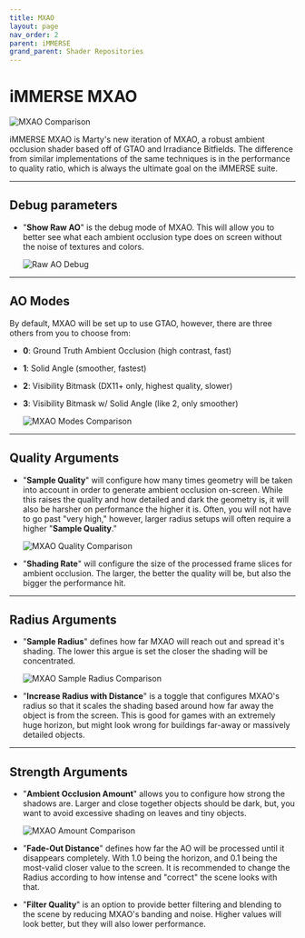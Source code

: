```yaml
---
title: MXAO
layout: page
nav_order: 2
parent: iMMERSE
grand_parent: Shader Repositories
---
```


# iMMERSE MXAO

![MXAO Comparison](../images/mxao_main.png)

iMMERSE MXAO is Marty's new iteration of MXAO, a robust ambient occlusion shader based off of GTAO and Irradiance Bitfields. The difference from similar implementations of the same techniques is in the performance to quality ratio, which is always the ultimate goal on the iMMERSE suite.

---

## Debug parameters

* "**Show Raw AO**" is the debug mode of MXAO. This will allow you to better see what each ambient occlusion type does on screen without the noise of textures and colors.

    ![Raw AO Debug](../images/mxao_raw_output.jpg)

---

## AO Modes

By default, MXAO will be set up to use GTAO, however, there are three others from you to choose from:

* **0**: Ground Truth Ambient Occlusion (high contrast, fast)

* **1**: Solid Angle (smoother, fastest)

* **2**: Visibility Bitmask (DX11+ only, highest quality, slower)

* **3**: Visibility Bitmask w/ Solid Angle (like 2, only smoother)

    ![MXAO Modes Comparison](../images/mxao_comparison_numbered.webp)

---

## Quality Arguments

* "**Sample Quality**" will configure how many times geometry will be taken into account in order to generate ambient occlusion on-screen. While this raises the quality and how detailed and dark the geometry is, it will also be harsher on performance the higher it is. Often, you will not have to go past "very high," however, larger radius setups will often require a higher "**Sample Quality**."

    ![MXAO Quality Comparison](../images/mxao_quality_comparison.webp)

* "**Shading Rate**" will configure the size of the processed frame slices for ambient occlusion. The larger, the better the quality will be, but also the bigger the performance hit.

---

## Radius Arguments

* "**Sample Radius**" defines how far MXAO will reach out and spread it's shading. The lower this argue is set the closer the shading will be concentrated.

    ![MXAO Sample Radius Comparison](../images/mxao_sampleradius_comparison_numbered.webp)

* "**Increase Radius with Distance**" is a toggle that configures MXAO's radius so that it scales the shading based around how far away the object is from the screen. This is good for games with an extremely huge horizon, but might look wrong for buildings far-away or massively detailed objects.

---

## Strength Arguments

* "**Ambient Occlusion Amount**" allows you to configure how strong the shadows are. Larger and close together objects should be dark, but, you want to avoid excessive shading on leaves and tiny objects.

    ![MXAO Amount Comparison](../images/mxao_amount_comparison.webp)

* "**Fade-Out Distance**" defines how far the AO will be processed until it disappears completely. With 1.0 being the horizon, and 0.1 being the most-valid closer value to the screen. It is recommended to change the Radius according to how intense and "correct" the scene looks with that.

* "**Filter Quality**" is an option to provide better filtering and blending to the scene by reducing MXAO's banding and noise. Higher values will look better, but they will also lower performance.